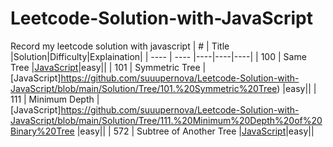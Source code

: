 # Leetcode-Solution-with-JavaScript
Record my leetcode solution with javascript
|  #   | Title  |Solution|Difficulty|Explaination|
|  ----  | ----  |----|----|----|
| 100  | Same Tree |[JavaScript](https://github.com/suuupernova/Leetcode-Solution-with-JavaScript/blob/main/Solution/Tree/100.%20Same%20Tree)|easy||
| 101  | Symmetric Tree |[JavaScript]https://github.com/suuupernova/Leetcode-Solution-with-JavaScript/blob/main/Solution/Tree/101.%20Symmetric%20Tree) |easy||
| 111  | Minimum Depth |[JavaScript]https://github.com/suuupernova/Leetcode-Solution-with-JavaScript/blob/main/Solution/Tree/111.%20Minimum%20Depth%20of%20Binary%20Tree |easy||
| 572  | Subtree of Another Tree |[JavaScript](https://github.com/suuupernova/Leetcode-Solution-with-JavaScript/blob/main/Solution/Tree/572.%20Subtree%20of%20Another%20Tree)|easy||
